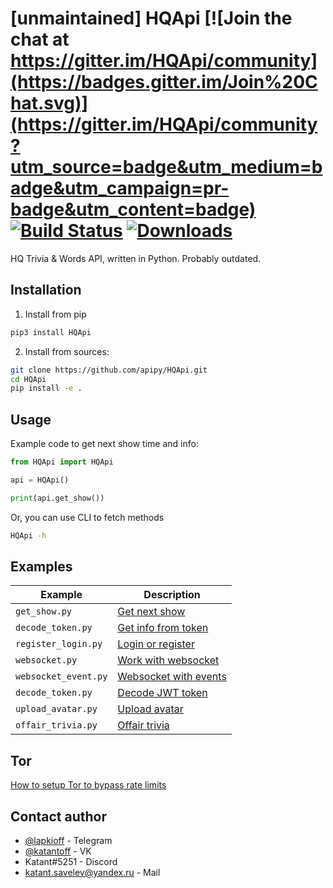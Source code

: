# [unmaintained] HQApi [![Join the chat at https://gitter.im/HQApi/community](https://badges.gitter.im/Join%20Chat.svg)](https://gitter.im/HQApi/community?utm_source=badge&utm_medium=badge&utm_campaign=pr-badge&utm_content=badge) [![Build Status](https://travis-ci.org/apipy/HQApi.svg?branch=master)](https://travis-ci.org/apipy/HQApi) [![Downloads](https://pepy.tech/badge/hqapi)](https://pepy.tech/project/hqapi)
HQ Trivia & Words API, written in Python. Probably outdated. 

## Installation
1. Install from pip
```bash
pip3 install HQApi
```

2. Install from sources:
```bash
git clone https://github.com/apipy/HQApi.git
cd HQApi
pip install -e .
```

## Usage
Example code to get next show time and info:
```python
from HQApi import HQApi

api = HQApi()

print(api.get_show())
```
Or, you can use CLI to fetch methods
```bash
HQApi -h
```

## Examples
| Example             | Description                                                                                        |
|---------------------|----------------------------------------------------------------------------------------------------|
| `get_show.py`       | [Get next show](https://github.com/apipy/HQApi/blob/master/examples/get_show.py)                   |
| `decode_token.py`   | [Get info from token](https://github.com/apipy/HQApi/blob/master/examples/decode_token.py)         |
| `register_login.py` | [Login or register](https://github.com/apipy/HQApi/blob/master/examples/register_login.py)         |
| `websocket.py`      | [Work with websocket](https://github.com/apipy/HQApi/blob/master/examples/websocket.py)            |
| `websocket_event.py`| [Websocket with events](https://github.com/apipy/HQApi/blob/master/examples/websocket_event.py)    |
| `decode_token.py`   | [Decode JWT token](https://github.com/apipy/HQApi/blob/master/examples/decode_token.py)            |
| `upload_avatar.py`  | [Upload avatar](https://github.com/apipy/HQApi/blob/master/examples/upload_avatar.py)              |
| `offair_trivia.py`  | [Offair trivia](https://github.com/apipy/HQApi/blob/master/examples/offair_trivia.py)              |

## Tor
[How to setup Tor to bypass rate limits](https://github.com/apipy/HQApi/blob/master/tor.md)

## Contact author
* [@lapkioff](https://t.me/lapkioff) - Telegram
* [@katantoff](https://vk.com/katantoff) - VK
* Katant#5251 - Discord
* katant.savelev@yandex.ru - Mail
